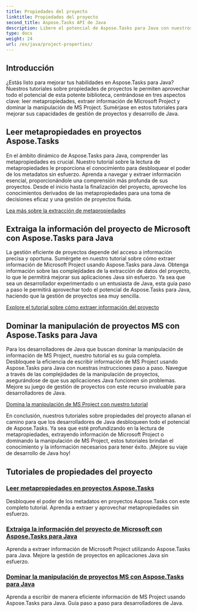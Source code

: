 ```yaml
---
title: Propiedades del proyecto
linktitle: Propiedades del proyecto
second_title: Aspose.Tasks API de Java
description: Libere el potencial de Aspose.Tasks para Java con nuestros tutoriales de propiedades de proyectos. Extraiga, aproveche y manipule información de Microsoft Project sin esfuerzo.
type: docs
weight: 24
url: /es/java/project-properties/
---
```

## Introducción

¿Estás listo para mejorar tus habilidades en Aspose.Tasks para Java? Nuestros tutoriales sobre propiedades de proyectos le permiten aprovechar todo el potencial de esta potente biblioteca, centrándose en tres aspectos clave: leer metapropiedades, extraer información de Microsoft Project y dominar la manipulación de MS Project. Sumérjase en estos tutoriales para mejorar sus capacidades de gestión de proyectos y desarrollo de Java.

## Leer metapropiedades en proyectos Aspose.Tasks
En el ámbito dinámico de Aspose.Tasks para Java, comprender las metapropiedades es crucial. Nuestro tutorial sobre la lectura de metapropiedades le proporciona el conocimiento para desbloquear el poder de los metadatos sin esfuerzo. Aprenda a navegar y extraer información esencial, proporcionándole una comprensión más profunda de sus proyectos. Desde el inicio hasta la finalización del proyecto, aproveche los conocimientos derivados de las metapropiedades para una toma de decisiones eficaz y una gestión de proyectos fluida.

[Lea más sobre la extracción de metapropiedades](./read-meta-properties/)

## Extraiga la información del proyecto de Microsoft con Aspose.Tasks para Java
La gestión eficiente de proyectos depende del acceso a información precisa y oportuna. Sumérgete en nuestro tutorial sobre cómo extraer información de Microsoft Project usando Aspose.Tasks para Java. Obtenga información sobre las complejidades de la extracción de datos del proyecto, lo que le permitirá mejorar sus aplicaciones Java sin esfuerzo. Ya sea que sea un desarrollador experimentado o un entusiasta de Java, esta guía paso a paso le permitirá aprovechar todo el potencial de Aspose.Tasks para Java, haciendo que la gestión de proyectos sea muy sencilla.

[Explore el tutorial sobre cómo extraer información del proyecto](./read-project-info/)

## Dominar la manipulación de proyectos MS con Aspose.Tasks para Java
Para los desarrolladores de Java que buscan dominar la manipulación de información de MS Project, nuestro tutorial es su guía completa. Desbloquee la eficiencia de escribir información de MS Project usando Aspose.Tasks para Java con nuestras instrucciones paso a paso. Navegue a través de las complejidades de la manipulación de proyectos, asegurándose de que sus aplicaciones Java funcionen sin problemas. Mejore su juego de gestión de proyectos con este recurso invaluable para desarrolladores de Java.

[Domina la manipulación de MS Project con nuestro tutorial](./write-project-info/)

En conclusión, nuestros tutoriales sobre propiedades del proyecto allanan el camino para que los desarrolladores de Java desbloqueen todo el potencial de Aspose.Tasks. Ya sea que esté profundizando en la lectura de metapropiedades, extrayendo información de Microsoft Project o dominando la manipulación de MS Project, estos tutoriales brindan el conocimiento y la información necesarios para tener éxito. ¡Mejore su viaje de desarrollo de Java hoy!

## Tutoriales de propiedades del proyecto
### [Leer metapropiedades en proyectos Aspose.Tasks](./read-meta-properties/)
Desbloquee el poder de los metadatos en proyectos Aspose.Tasks con este completo tutorial. Aprenda a extraer y aprovechar metapropiedades sin esfuerzo.
### [Extraiga la información del proyecto de Microsoft con Aspose.Tasks para Java](./read-project-info/)
Aprenda a extraer información de Microsoft Project utilizando Aspose.Tasks para Java. Mejore la gestión de proyectos en aplicaciones Java sin esfuerzo.
### [Dominar la manipulación de proyectos MS con Aspose.Tasks para Java](./write-project-info/)
Aprenda a escribir de manera eficiente información de MS Project usando Aspose.Tasks para Java. Guía paso a paso para desarrolladores de Java.